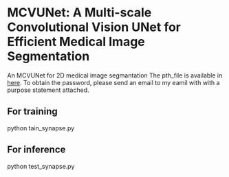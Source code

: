 # MCVUNet: A Multi-scale Convolutional Vision UNet for Efficient Medical Image Segmentation
An MCVUNet for 2D medical image segmantation
The pth_file is available in [here](https://pan.baidu.com/s/1CAdQWuCDfFlcqLuYu-s-VA). To obtain the password, please send an email to my eamil with with a purpose statement attached.

## For training

python tain_synapse.py

## For inference

python test_synapse.py
